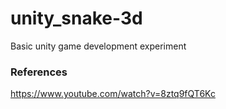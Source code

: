 # unity_snake-3d
Basic unity game development experiment

### References
https://www.youtube.com/watch?v=8ztq9fQT6Kc
